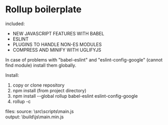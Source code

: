 # Rollup boilerplate

included:
* NEW JAVASCRIPT FEATURES WITH BABEL
* ESLINT
* PLUGINS TO HANDLE NON-ES MODULES
* COMPRESS AND MINIFY WITH UGLIFYJS

In case of problems with "babel-eslint" and "eslint-config-google" (cannot find module) install them globally.

Install:
1) copy or clone repository
2) npm install (from project directory)
3) npm install --global rollup babel-eslint eslint-config-google
4) rollup -c

files:
source: \src\scripts\main.js  
output: \build\js\main.min.js

